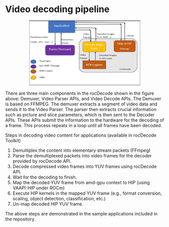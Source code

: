 # Video decoding pipeline

<p align="center"><img width="70%" src="https://raw.githubusercontent.com/ROCm/rocDecode/master/docs/data/VideoDecoderPipeline.PNG" /></p>

There are three main components in the rocDecode shown in the figure above: Demuxer, Video Parser APIs, and Video Decode APIs.
The Demuxer is based on FFMPEG. The demuxer extracts a segment of video data and sends it to the Video Parser. The parser then extracts crucial information such as picture and slice parameters, which is then sent to the Decoder APIs. These APIs submit the information to the hardware for the decoding of a frame. This process repeats in a loop until all frames have been decoded.

Steps in decoding video content for applications (available in rocDecode Toolkit)

1. Demultiplex the content into elementary stream packets (FFmpeg)
2. Parse the demultiplexed packets into video frames for the decoder provided by rocDecode API.
3. Decode compressed video frames into YUV frames using rocDecode API.
4. Wait for the decoding to finish.
5. Map the decoded YUV frame from amd-gpu context to HIP (using VAAPI-HIP under ROCm)
6. Execute HIP kernels in the mapped YUV frame (e.g., format conversion, scaling, object detection, classification, etc.)
7. Un-map decoded HIP YUV frame.

The above steps are demonstrated in the sample applications included in the repository.